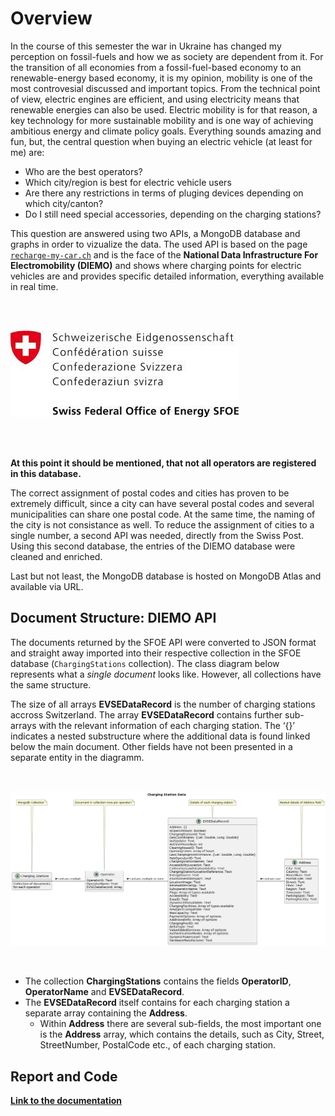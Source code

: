 
# Overview

In the course of this semester the war in Ukraine has changed my
perception on fossil-fuels and how we as society are dependent from it.
For the transition of all economies from a fossil-fuel-based economy to
an renewable-energy based economy, it is my opinion, mobility is one of
the most controvesial discussed and important topics. From the technical
point of view, electric engines are efficient, and using electricity
means that renewable energies can also be used. Electric mobility is for
that reason, a key technology for more sustainable mobility and is one
way of achieving ambitious energy and climate policy goals. Everything
sounds amazing and fun, but, the central question when buying an
electric vehicle (at least for me) are:

- Who are the best operators?
- Which city/region is best for electric vehicle users
- Are there any restrictions in terms of pluging devices depending on
  which city/canton?
- Do I still need special accessories, depending on the charging
  stations?

This question are answered using two APIs, a MongoDB database and graphs
in order to vizualize the data. The used API is based on the page
[`recharge-my-car.ch`](https://opendata.swiss/de/dataset/ladestationen-fuer-elektroautos/resource/e33957be-180a-422b-90a5-fbfe9774927a)
and is the face of the **National Data Infrastructure For
Electromobility (DIEMO)** and shows where charging points for electric
vehicles are and provides specific detailed information, everything
available in real time.

<br> <br>

![](final_delivery/sfoe.jpeg)

<br> <br>

**At this point it should be mentioned, that not all operators are
registered in this database.**

The correct assignment of postal codes and cities has proven to be
extremely difficult, since a city can have several postal codes and
several municipalities can share one postal code. At the same time, the
naming of the city is not consistance as well. To reduce the assignment
of cities to a single number, a second API was needed, directly from the
Swiss Post. Using this second database, the entries of the DIEMO
database were cleaned and enriched.

Last but not least, the MongoDB database is hosted on MongoDB Atlas and
available via URL.

## Document Structure: DIEMO API

The documents returned by the SFOE API were converted to JSON format and
straight away imported into their respective collection in the SFOE
database (`ChargingStations` collection). The class diagram below
represents what a *single document* looks like. However, all collections
have the same structure.

The size of all arrays **EVSEDataRecord** is the number of charging
stations accross Switzerland. The array **EVSEDataRecord** contains
further sub-arrays with the relevant information of each charging
station. The ‘{}’ indicates a nested substructure where the additional
data is found linked below the main document. Other fields have not been
presented in a separate entity in the diagramm.

<br>

![](final_delivery/UML_diagramm.png)

<br>

- The collection **ChargingStations** contains the fields
  **OperatorID**, **OperatorName** and **EVSEDataRecord**.  
- The **EVSEDataRecord** itself contains for each charging station a
  separate array containing the **Address**.
  - Within **Address** there are several sub-fields, the most important
    one is the **Address** array, which contains the details, such as
    City, Street, StreetNumber, PostalCode etc., of each charging
    station.

## Report and Code

[**Link to the
documentation**](final_delivery/Personal%20Project%20Bernardo%20Freire.pdf)
